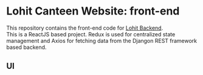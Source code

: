 # Lohit Canteen Website: front-end

This repository contains the front-end code for [Lohit Backend](https://github.com/heet434/lohit-backend). <br/>
This is a ReactJS based project. Redux is used for centralized state management and Axios for fetching data from the Djangon REST framework based backend. <br/>

## UI


